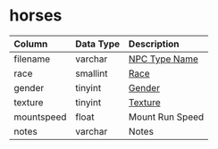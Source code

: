 # horses

| Column | Data Type | Description |
| :--- | :--- | :--- |
| filename | varchar | [NPC Type Name](https://github.com/EQEmu/docs-db-schema/tree/e0eb157dbf5563b03c0faf391abc87ec69239f4a/docs/categories/horses/npc_types.md) |
| race | smallint | [Race](https://eqemu.gitbook.io/server/categories/npc/race-list) |
| gender | tinyint | [Gender](https://eqemu.gitbook.io/server/categories/npc/genders) |
| texture | tinyint | [Texture](https://eqemu.gitbook.io/server/categories/npc/textures) |
| mountspeed | float | Mount Run Speed |
| notes | varchar | Notes |

